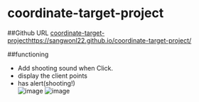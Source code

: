 # coordinate-target-project

##Github URL
[ coordinate-target-project](https://sangwonl22.github.io/coordinate-target-project/)https://sangwonl22.github.io/coordinate-target-project/

##functioning

- Add shooting sound when Click.
- display the client points
- has alert(shooting!) <br/>
  ![image](https://github.com/SangwonL22/coordinate-target-project/assets/139116831/18fc0958-046f-48bb-a081-570b7720be63)
  ![image](https://github.com/SangwonL22/coordinate-target-project/assets/139116831/ec1710b4-dd00-4b87-b722-4bb607deca14)
